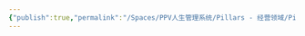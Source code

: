 ```yaml
---
{"publish":true,"permalink":"/Spaces/PPV人生管理系统/Pillars - 经营领域/Pillars - 人生经营领域/运动/增肌减脂计划/力量训练动作库/卷腹.md","created":"2025-07-07T18:43:35.909+08:00","modified":"2025-07-09T00:22:52.317+08:00","published":"2025-07-09T00:22:52.317+08:00","cssclasses":""}
---
```


